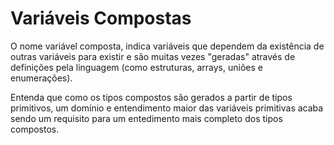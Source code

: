 # Variáveis Compostas
O nome variável composta, indica variáveis que dependem da existência de outras variáveis para existir e são muitas vezes "geradas" através de definições pela linguagem (como estruturas, arrays, uniões e enumerações).

Entenda que como os tipos compostos são gerados a partir de tipos primitivos, um domínio e entendimento maior das variáveis primitivas acaba sendo um requisito para um entedimento mais completo dos tipos compostos.